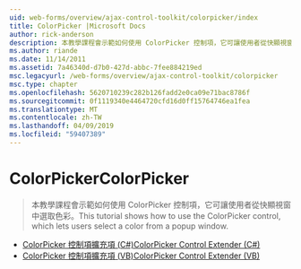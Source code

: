 ```yaml
---
uid: web-forms/overview/ajax-control-toolkit/colorpicker/index
title: ColorPicker |Microsoft Docs
author: rick-anderson
description: 本教學課程會示範如何使用 ColorPicker 控制項，它可讓使用者從快顯視窗中選取色彩。
ms.author: riande
ms.date: 11/14/2011
ms.assetid: 7a46340d-d7b0-427d-abbc-7fee884219ed
msc.legacyurl: /web-forms/overview/ajax-control-toolkit/colorpicker
msc.type: chapter
ms.openlocfilehash: 5620710239c282b126fadd2e0ca09e71bac8786f
ms.sourcegitcommit: 0f1119340e4464720cfd16d0ff15764746ea1fea
ms.translationtype: MT
ms.contentlocale: zh-TW
ms.lasthandoff: 04/09/2019
ms.locfileid: "59407389"
---
```

# <a name="colorpicker"></a><span data-ttu-id="6c05f-103">ColorPicker</span><span class="sxs-lookup"><span data-stu-id="6c05f-103">ColorPicker</span></span>

> <span data-ttu-id="6c05f-104">本教學課程會示範如何使用 ColorPicker 控制項，它可讓使用者從快顯視窗中選取色彩。</span><span class="sxs-lookup"><span data-stu-id="6c05f-104">This tutorial shows how to use the ColorPicker control, which lets users select a color from a popup window.</span></span>


- [<span data-ttu-id="6c05f-105">ColorPicker 控制項擴充項 (C#)</span><span class="sxs-lookup"><span data-stu-id="6c05f-105">ColorPicker Control Extender (C#)</span></span>](using-the-colorpicker-control-extender-cs.md)
- [<span data-ttu-id="6c05f-106">ColorPicker 控制項擴充項 (VB)</span><span class="sxs-lookup"><span data-stu-id="6c05f-106">ColorPicker Control Extender (VB)</span></span>](using-the-colorpicker-control-extender-vb.md)
